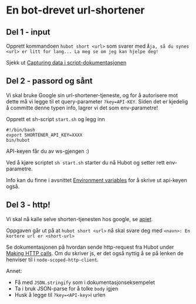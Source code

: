 # En bot-drevet url-shortener 

## Del 1 - input

Opprett kommandoen `hubot short <url>` som svarer med `Åja, så du synes <url> er litt for lang... La meg se om jeg kan hjelpe deg!`

Sjekk ut [Capturing data i script-dokumentasjonen](https://hubot.github.com/docs/scripting/#capturing-data)

## Del 2 - passord og sånt

Vi skal bruke Google sin url-shortener-tjeneste, og for å autorisere mot dette må vi legge til et query-parameter `?key=API-KEY`. Siden det er kjedelig å committe denne typen info, lagrer vi det som env-parametre!

Opprett et sh-script `start.sh` og legg inn 

```
#!/bin/bash
export SHORTENER_API_KEY=XXXX
bin/hubot
``` 

API-keyen får du av ws-gjengen :)

Ved å kjøre scriptet `sh start.sh` starter du nå Hubot og setter rett env-parametre.

Info kan du finne i avsnittet [Environment variables](https://hubot.github.com/docs/scripting/#environment-variables) for å skrive ut api-keyen også.

## Del 3 - http!

Vi skal nå kalle selve shorten-tjenesten hos google, se [apiet](https://developers.google.com/url-shortener/v1/getting_started#shorten).

Oppgaven går ut på at `hubot short <url>` nå skal svare deg med `<navn>: En kortere url er <short-url>`

Se dokumentasjonen på hvordan sende http-request fra Hubot under [Making HTTP calls](https://hubot.github.com/docs/scripting/#making-http-calls). Om du skriver js, er det også nyttig å se på lenken de henviser til i `node-scoped-http-client`.

Annet:
* Få med `JSON.stringify` som i dokumentasjonseksempelet
* Ta i bruk JSON-parse for å tolke `body` igjen
* Husk å legge til `?key=<API-key>`i urlen
